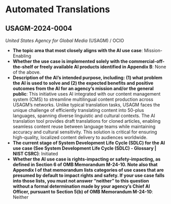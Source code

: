 # Automated Translations
## USAGM-2024-0004
_United States Agency for Global Media_ (USAGM) / OCIO


+ **The topic area that most closely aligns with the AI use case**: Mission-Enabling
+ **Whether the use case is implemented solely with the commercial-off-the-shelf or freely available AI products identified in Appendix B**: None of the above.
+ **Description of the AI’s intended purpose, including: (1) what problem the AI is used to solve and (2) the expected benefits and positive outcomes from the AI for an agency’s mission and/or the general public**: This initiative uses AI integrated with our content management system (CMS) to streamline multilingual content production across USAGM’s networks. Unlike typical translation tasks, USAGM faces the unique challenge of efficiently translating content into 50-plus languages, spanning diverse linguistic and cultural contexts. The AI translation tool provides draft translations for cloned articles, enabling seamless content reuse between language teams while maintaining accuracy and cultural sensitivity. This solution is critical for ensuring high-quality, localized content delivery to audiences worldwide.
+ **The current stage of System Development Life Cycle (SDLC) for the AI use case (See System Development Life Cycle (SDLC) - Glossary | NIST CSRC)**: Initiated
+ **Whether the AI use case is rights-impacting or safety-impacting, as defined in Section 6 of OMB Memorandum M-24-10. Note also that Appendix I of that memorandum lists categories of use cases that are presumed by default to impact rights and safety. If your use case falls into those lists, you must not answer “neither” to this question without a formal determination made by your agency’s Chief AI Officer, pursuant to Section 5(b) of OMB Memorandum M-24-10**: Neither